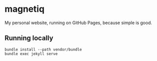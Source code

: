 # magnetiq

My personal website, running on GitHub Pages, because simple is good.

## Running locally

```
bundle install --path vendor/bundle
bundle exec jekyll serve
```
